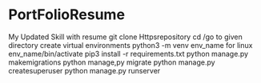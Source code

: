 # PortFolioResume
My Updated Skill with resume
git clone Httpsrepository
cd /go to given directory
create virtual environments
python3 -m venv env_name  for linux
env_name/bin/activate
pip3 install -r requirements.txt
python manage.py makemigrations
python manage,py migrate
python manage.py createsuperuser
python manage.py runserver
